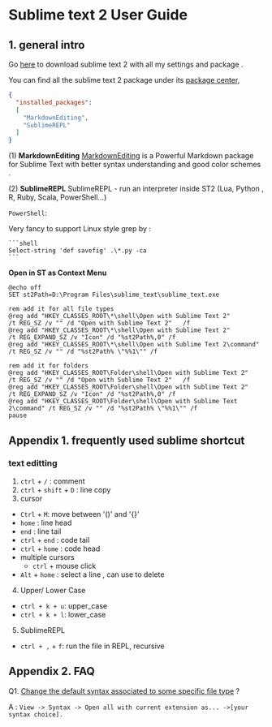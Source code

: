 # Sublime text 2 User Guide


## 1. general intro

Go [here](https://github.com/ouxiaogu/tool_st2.git) to download sublime text 2 with all my settings and package .

You can find all the sublime text 2 package under its [package center](https://sublime.wbond.net),

```json
{
  "installed_packages":
  [
    "MarkdownEditing",
    "SublimeREPL"
  ]
}
```

(1) **MarkdownEditing**
[MarkdownEditing](https://github.com/SublimeText-Markdown/MarkdownEditing) is a Powerful Markdown package for Sublime Text with better syntax understanding and good color schemes .

(2) **SublimeREPL**
SublimeREPL - run an interpreter inside ST2 (Lua, Python , R, Ruby, Scala, PowerShell...)

`PowerShell`:

  Very fancy to support Linux style grep by :

    ```shell
    Select-string 'def savefig' .\*.py -ca
    ```


**Open in ST as Context Menu**

```shell
@echo off
SET st2Path=D:\Program Files\sublime_text\sublime_text.exe
 
rem add it for all file types
@reg add "HKEY_CLASSES_ROOT\*\shell\Open with Sublime Text 2"         /t REG_SZ /v "" /d "Open with Sublime Text 2"   /f
@reg add "HKEY_CLASSES_ROOT\*\shell\Open with Sublime Text 2"         /t REG_EXPAND_SZ /v "Icon" /d "%st2Path%,0" /f
@reg add "HKEY_CLASSES_ROOT\*\shell\Open with Sublime Text 2\command" /t REG_SZ /v "" /d "%st2Path% \"%%1\"" /f
 
rem add it for folders
@reg add "HKEY_CLASSES_ROOT\Folder\shell\Open with Sublime Text 2"         /t REG_SZ /v "" /d "Open with Sublime Text 2"   /f
@reg add "HKEY_CLASSES_ROOT\Folder\shell\Open with Sublime Text 2"         /t REG_EXPAND_SZ /v "Icon" /d "%st2Path%,0" /f
@reg add "HKEY_CLASSES_ROOT\Folder\shell\Open with Sublime Text 2\command" /t REG_SZ /v "" /d "%st2Path% \"%%1\"" /f
pause
```

## Appendix 1. frequently used sublime shortcut

### text editting

1. `ctrl` + `/` : comment
2. `ctrl` + `shift` + `D` : line copy
3. cursor
  - `Ctrl` + `M`: move between '()' and '{}'
  - `home` : line head
  - `end` : line tail
  - `ctrl` + `end` : code tail
  - `ctrl` + `home` : code head
  - multiple cursors
    + `ctrl` + mouse click 
  - `Alt` + `home` : select a line , can use to delete
4. Upper/ Lower Case
  - `ctrl + k + u`: upper_case 
  - `ctrl + k + l`: lower_case
5. SublimeREPL 
  - `ctrl + ,` + `f`: run the file in REPL, recursive  


## Appendix 2. FAQ

Q1.  [Change the default syntax associated to some specific file type](http://stackoverflow.com/questions/7574502/set-default-syntax-to-different-filetype-in-sublime-text-2/8014142#8014142) ?

A : `View -> Syntax -> Open all with current extension as... ->[your syntax choice].`




